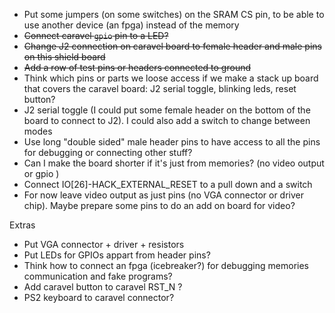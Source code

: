 - Put some jumpers (on some switches) on the SRAM CS pin, to be able to use another device (an fpga) instead of the memory
- ~~Connect caravel `gpio` pin to a LED?~~
- ~~Change J2 connection on caravel board to female header and male pins on this shield board~~
- ~~Add a row of test pins or headers connected to ground~~
- Think which pins or parts we loose access if we make a stack up board that covers the caravel board: J2 serial toggle, blinking leds, reset button?
- J2 serial toggle (I could put some female header on the bottom of the board to connect to J2). I could also add a switch to change between modes
- Use long "double sided" male header pins to have access to all the pins for debugging or connecting other stuff?
- Can I make the board shorter if it's just from memories? (no video output or gpio )
- Connect IO[26]-HACK_EXTERNAL_RESET to a pull down and a switch
- For now leave video output as just pins (no VGA connector or driver chip). Maybe prepare some pins to do an add on board for video? 

Extras
- Put VGA connector + driver + resistors
- Put LEDs for GPIOs appart from header pins?
- Think how to connect an fpga (icebreaker?) for debugging memories communication and fake programs?
- Add caravel button to caravel RST_N ? 
- PS2 keyboard to caravel connector?


